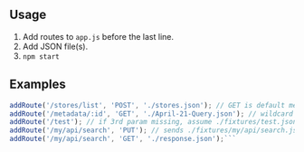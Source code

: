 
## Usage
1. Add routes to `app.js` before the last line.
2. Add JSON file(s).
3. `npm start`

## Examples
```js
addRoute('/stores/list', 'POST', './stores.json'); // GET is default method
addRoute('/metadata/:id', 'GET', './April-21-Query.json'); // wildcard
addRoute('/test'); // if 3rd param missing, assume ./fixtures/test.json
addRoute('/my/api/search', 'PUT'); // sends ./fixtures/my/api/search.json
addRoute('/my/api/search', 'GET', './response.json');```
